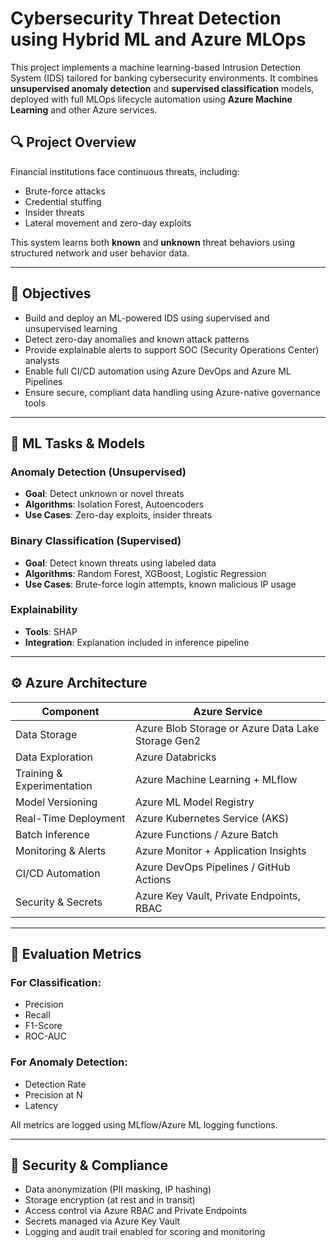 # Cybersecurity Threat Detection using Hybrid ML and Azure MLOps

This project implements a machine learning-based Intrusion Detection System (IDS) tailored for banking cybersecurity environments. It combines **unsupervised anomaly detection** and **supervised classification** models, deployed with full MLOps lifecycle automation using **Azure Machine Learning** and other Azure services.

## 🔍 Project Overview

Financial institutions face continuous threats, including:
- Brute-force attacks
- Credential stuffing
- Insider threats
- Lateral movement and zero-day exploits

This system learns both **known** and **unknown** threat behaviors using structured network and user behavior data.

---

## 🎯 Objectives

- Build and deploy an ML-powered IDS using supervised and unsupervised learning
- Detect zero-day anomalies and known attack patterns
- Provide explainable alerts to support SOC (Security Operations Center) analysts
- Enable full CI/CD automation using Azure DevOps and Azure ML Pipelines
- Ensure secure, compliant data handling using Azure-native governance tools

---

## 🧠 ML Tasks & Models

### Anomaly Detection (Unsupervised)
- **Goal**: Detect unknown or novel threats
- **Algorithms**: Isolation Forest, Autoencoders
- **Use Cases**: Zero-day exploits, insider threats

### Binary Classification (Supervised)
- **Goal**: Detect known threats using labeled data
- **Algorithms**: Random Forest, XGBoost, Logistic Regression
- **Use Cases**: Brute-force login attempts, known malicious IP usage

### Explainability
- **Tools**: SHAP
- **Integration**: Explanation included in inference pipeline

---

## ⚙️ Azure Architecture

| Component                  | Azure Service                                      |
|---------------------------|----------------------------------------------------|
| Data Storage              | Azure Blob Storage or Azure Data Lake Storage Gen2 |
| Data Exploration          | Azure Databricks                                   |
| Training & Experimentation| Azure Machine Learning + MLflow                    |
| Model Versioning          | Azure ML Model Registry                            |
| Real-Time Deployment      | Azure Kubernetes Service (AKS)                     |
| Batch Inference           | Azure Functions / Azure Batch                      |
| Monitoring & Alerts       | Azure Monitor + Application Insights               |
| CI/CD Automation          | Azure DevOps Pipelines / GitHub Actions            |
| Security & Secrets        | Azure Key Vault, Private Endpoints, RBAC           |

---

## 📏 Evaluation Metrics

### For Classification:
- Precision
- Recall
- F1-Score
- ROC-AUC

### For Anomaly Detection:
- Detection Rate
- Precision at N
- Latency

All metrics are logged using MLflow/Azure ML logging functions.

---

## 🔐 Security & Compliance

- Data anonymization (PII masking, IP hashing)
- Storage encryption (at rest and in transit)
- Access control via Azure RBAC and Private Endpoints
- Secrets managed via Azure Key Vault
- Logging and audit trail enabled for scoring and monitoring
